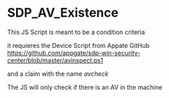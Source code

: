# SDP_AV_Existence

This JS Script is meant to be a condition criteria

it requieres the Device Script from Appate GitHub 
https://github.com/appgate/sdp-win-security-center/blob/master/avinspect.ps1

and a claim with the name *avcheck*

The JS will only check if there is an AV in the machine
